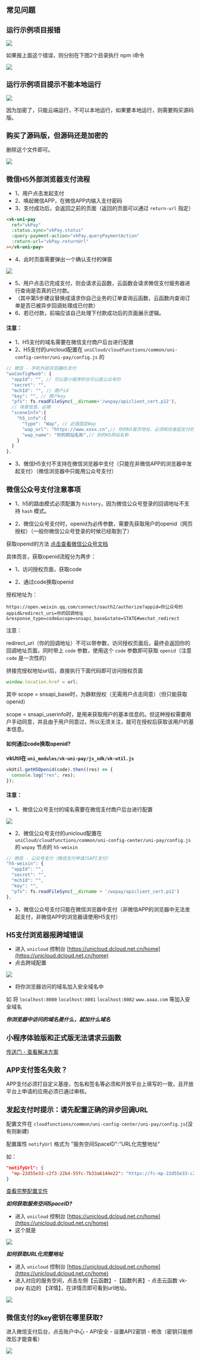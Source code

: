 # 常见问题
## 运行示例项目报错

![](https://vkceyugu.cdn.bspapp.com/VKCEYUGU-cf0c5e69-620c-4f3c-84ab-f4619262939f/c92a0b26-0745-4e0f-a138-73bd1e11d9d0.png)

如果报上面这个错误，则分别在下图2个目录执行 npm i命令

![](https://vkceyugu.cdn.bspapp.com/VKCEYUGU-cf0c5e69-620c-4f3c-84ab-f4619262939f/3ea7c826-8f63-4fd4-824a-e642f73a212a.png)

## 运行示例项目提示不能本地运行

![](https://vkceyugu.cdn.bspapp.com/VKCEYUGU-cf0c5e69-620c-4f3c-84ab-f4619262939f/32f459fb-c7f5-4a61-b88e-1944c44523c1.png)

因为加密了，只能云端运行，不可以本地运行，如果要本地运行，则需要购买源码版。

## 购买了源码版，但源码还是加密的

删除这个文件即可。

![](https://vkceyugu.cdn.bspapp.com/VKCEYUGU-cf0c5e69-620c-4f3c-84ab-f4619262939f/90d1be7f-9d4c-4567-aa81-5bb255639d99.png)

## 微信H5外部浏览器支付流程

* 1、用户点击发起支付
* 2、唤起微信APP，在微信APP内输入支付密码
* 3、支付成功后，会返回之前的页面（返回的页面可以通过 `return-url` 指定）
```html
<vk-uni-pay
  ref="vkPay"
  :status.sync="vkPay.status"
  :query-payment-action="vkPay.queryPaymentAction"
  :return-url="vkPay.returnUrl"
></vk-uni-pay>
```
* 4、此时页面需要弹出一个确认支付的弹窗

![](https://vkceyugu.cdn.bspapp.com/VKCEYUGU-cf0c5e69-620c-4f3c-84ab-f4619262939f/e6cbafb2-bdaf-444a-bc15-7704a8b408ad.png)

* 5、用户点击已完成支付，则会请求云函数，云函数会请求微信支付服务器进行查询是否真的已付款。
* （其中第5步建议替换成请求你自己业务的订单查询云函数，云函数内查询订单是否已被异步回调处理成已付款）
* 6、若已付款，前端应该自己处理下付款成功后的页面展示逻辑。

#### 注意：
* 1、H5支付的域名需要在微信支付商户后台进行配置
* 2、H5支付的unicloud配置在 `uniCloud/cloudfunctions/common/uni-config-center/uni-pay/config.js` 的
```js
// 微信 - 手机外部浏览器H5支付
"wxConfigMweb": {
  "appId": "", // 可以是小程序的也可以是公众号的
  "secret": "", 
  "mchId": "", // 商户id
  "key": "", // 商户key
  "pfx": fs.readFileSync(__dirname+'/wxpay/apiclient_cert.p12'),
  // 场景信息，必填
  "sceneInfo":{
    "h5_info":{
      "type": "Wap", // 此值固定Wap
      "wap_url": "https://www.xxxx.cn",// 你的H5首页地址，必须和你发起支付的页面的域名一致。
      "wap_name": "你的网站名称",// 你的H5网站名称
    }
  }
},
```
* 3、微信H5支付不支持在微信浏览器中支付（只能在非微信APP的浏览器中发起支付）（微信浏览器中只能用公众号支付）


## 微信公众号支付注意事项

* 1、h5的路由模式必须配置为 `history`，因为微信公众号登录的回调地址不支持 `hash` 模式。

* 2、微信公众号支付时，openid为必传参数，需要先获取用户的openid（网页授权）（一般你微信公众号登录的时候已经取到了）

获取openid的方法 [点击查看微信公众号文档](https://developers.weixin.qq.com/doc/offiaccount/OA_Web_Apps/Wechat_webpage_authorization.html)

具体而言，获取openid流程分为两步：

* 1、访问授权页面，获取code

* 2、通过code换取openid

授权地址为：

`https://open.weixin.qq.com/connect/oauth2/authorize?appid=你公众号的appid&redirect_uri=你的回调地址&response_type=code&scope=snsapi_base&state=STATE#wechat_redirect`

注意：

redirect_uri（你的回调地址）不可以带参数，访问授权页面后，最终会返回你的回调地址页面，同时带上 `code` 参数，使用这个 `code` 参数即可获取 `openid`（注意 `code` 是一次性的）

拼接完授权地址url后，直接执行下面代码即可访问授权页面

```js
window.location.href = url;
```

其中 scope = snsapi_base时，为静默授权（无需用户点击同意）（但只能获取openid）

scope = snsapi_userinfo时，是用来获取用户的基本信息的。但这种授权需要用户手动同意，并且由于用户同意过，所以无须关注，就可在授权后获取该用户的基本信息。

#### 如何通过code换取openid?

**vkUtil在 `uni_modules/vk-uni-pay/js_sdk/vk-util.js`**

```js
vkUtil.getH5Openid(code).then((res) => {
  console.log("res", res);
});
```

#### 注意：

* 1、微信公众号支付的域名需要在微信支付商户后台进行配置

![](https://vkceyugu.cdn.bspapp.com/VKCEYUGU-cf0c5e69-620c-4f3c-84ab-f4619262939f/76a353e8-eb7f-4a83-8005-d3fa60ee9e46.png)

* 2、微信公众号支付的unicloud配置在 `uniCloud/cloudfunctions/common/uni-config-center/uni-pay/config.js` 的 `wxpay` 节点的 `h5-weixin`

```js
// 微信 - 公众号支付（微信支付申请JSAPI支付）
"h5-weixin": {
  "appId": "",
  "secret": "",
  "mchId": "",
  "key": "",
  "pfx": fs.readFileSync(__dirname + '/wxpay/apiclient_cert.p12')
},
```

* 3、微信公众号支付只能在微信浏览器中支付（非微信APP的浏览器中无法发起支付，非微信APP的浏览器请使用H5支付）

## H5支付浏览器报跨域错误

* 进入 `unicloud` 控制台 [https://unicloud.dcloud.net.cn/home](https://unicloud.dcloud.net.cn/home)
* 点击跨域配置

![](https://vkceyugu.cdn.bspapp.com/VKCEYUGU-cf0c5e69-620c-4f3c-84ab-f4619262939f/045bbc8d-363e-4e1b-99e5-028b39e89eeb.png)

* 将你浏览器访问的域名加入安全域名中

如 将 `localhost:8080` `localhost:8081` `localhost:8082` `www.aaaa.com` 等加入安全域名

___你浏览器中访问的域名是什么，就加什么域名___


## 小程序体验版和正式版无法请求云函数

[传送门 - 查看解决方案](https://vkdoc.fsq.pub/client/question/q10.html)

## APP支付签名失败？

APP支付必须打自定义基座，包名和签名等必须和开放平台上填写的一致，且开放平台上申请的应用必须已通过审核。

## 发起支付时提示：请先配置正确的异步回调URL

配置文件在 `cloudfunctions/common/uni-config-center/uni-pay/config.js`(没有则新建)

配置属性 `notifyUrl` 格式为 "服务空间SpaceID":"URL化完整地址"

如： 
```json
"notifyUrl": {
  "mp-22d55e33-c2f3-22b4-55fc-7b33a6144e22": "https://fc-mp-22d55e33-c2f3-22b4-55fc-7b33a6144e22.next.bspapp.com/http/vk-pay",
}
```

[查看完整配置文件](https://vkdoc.fsq.pub/vk-uni-pay/config.html)

___如何获取服务空间SpaceID?___

* 进入 `unicloud` 控制台 [https://unicloud.dcloud.net.cn/home](https://unicloud.dcloud.net.cn/home)
* 这个就是

![](https://vkceyugu.cdn.bspapp.com/VKCEYUGU-cf0c5e69-620c-4f3c-84ab-f4619262939f/42a14023-1a36-4920-af40-89e8aef05d87.png)


___如何获取URL化完整地址___

* 进入 `unicloud` 控制台 [https://unicloud.dcloud.net.cn/home](https://unicloud.dcloud.net.cn/home)
* 进入对应的服务空间，点击左侧【云函数】-【函数列表】- 点击云函数 vk-pay 右边的 【详情】，在详情页即可看到url地址。

![](https://vkceyugu.cdn.bspapp.com/VKCEYUGU-cf0c5e69-620c-4f3c-84ab-f4619262939f/5722777d-d636-4b8e-9db5-f9c5ceac6ee0.png)

## 微信支付的key密钥在哪里获取?

进入微信支付后台，点击账户中心 - API安全 - 设置APl2密钥 - 修改（密钥只能修改后才能查看）

![](https://vkceyugu.cdn.bspapp.com/VKCEYUGU-cf0c5e69-620c-4f3c-84ab-f4619262939f/21b12172-ea0c-4f69-a064-2211a1fe149c.png)

























<style scoped>
h1{
  font-size:1.4em;
}

h2{
  font-size:1.3em;
}

h3{
  font-size:1.1em;
}
</style>